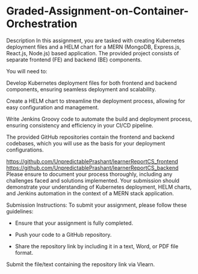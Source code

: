 # Graded-Assignment-on-Container-Orchestration

Description
In this assignment, you are tasked with creating Kubernetes deployment files and a HELM chart for a MERN (MongoDB, Express.js, React.js, Node.js) based application. The provided project consists of separate frontend (FE) and backend (BE) components.

You will need to:

Develop Kubernetes deployment files for both frontend and backend components, ensuring seamless deployment and scalability.

Create a HELM chart to streamline the deployment process, allowing for easy configuration and management.

Write Jenkins Groovy code to automate the build and deployment process, ensuring consistency and efficiency in your CI/CD pipeline.

The provided GitHub repositories contain the frontend and backend codebases, which you will use as the basis for your deployment configurations.

https://github.com/UnpredictablePrashant/learnerReportCS_frontend
https://github.com/UnpredictablePrashant/learnerReportCS_backend
Please ensure to document your process thoroughly, including any challenges faced and solutions implemented. Your submission should demonstrate your understanding of Kubernetes deployment, HELM charts, and Jenkins automation in the context of a MERN stack application.


Submission Instructions:
To submit your assignment, please follow these guidelines:

- Ensure that your assignment is fully completed.

- Push your code to a GitHub repository.

- Share the repository link by including it in a text, Word, or PDF file format.

Submit the file/text containing the repository link via Vlearn.